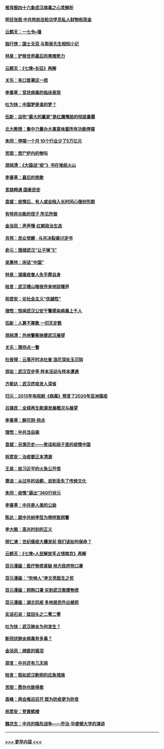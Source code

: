 #### [推背图四十六象武汉病毒之心灵解析](../pages/nsc993/n11911761.md?t=03032102) 
#### [明目张胆 中共抢劫法轮功学员私人财物和现金](../pages/nsc993/n11910262.md?t=03032102) 
#### [云鹤天：一七令▪墙](../pages/nsc993/n11910627.md?t=03032102) 
#### [独行侠：国士无双 与郭泉先生相知小记](../pages/nsc993/n11910613.md?t=03032102) 
#### [林泉：铲除世界最后的黑暗势力](../pages/nsc993/n11909320.md?t=03032102) 
#### [云鹤天：《七律▪长征》再解](../pages/nsc993/n11909327.md?t=03032102) 
#### [关乐：有口皆罩这一捂](../pages/nsc993/n11908393.md?t=03032102) 
#### [李春草：官状病毒的临床表现](../pages/nsc993/n11908339.md?t=03032102) 
#### [吐为快：中国梦是谁的梦？](../pages/nsc993/n11906564.md?t=03032102) 
#### [伍新：自吹“最大的赢家”是红魔嘴脸的彻底暴露](../pages/nsc993/n11906407.md?t=03032102) 
#### [北大教授：集中力量办大事意味着所有功能停摆](../pages/nsc993/n11904800.md?t=03032102) 
#### [朱同：停摆一个月 10个行业少了5万亿元](../pages/nsc993/n11904498.md?t=03032102) 
#### [苦胆：焚尸炉内的惨叫](../pages/nsc993/n11904479.md?t=03032102) 
#### [郑纯清：《大国战“疫”》书在堆纸火山](../pages/nsc993/n11904450.md?t=03032102) 
#### [李春草：最后的挽歌](../pages/nsc993/n11904441.md?t=03032102) 
#### [言路畅通 国泰民安](../pages/nsc993/n11904222.md?t=03032102) 
#### [袁斌：疫情后，有人或会陷入长时间心理创伤期](../pages/nsc993/n11901514.md?t=03032102) 
#### [有特异功能的侄子 所见所做](../pages/nsc993/n11901154.md?t=03032102) 
#### [金浴凤：声声慢‧红朝政治生态](../pages/nsc993/n11899553.md?t=03032102) 
#### [肖邦：民众觉醒 · 与共决裂兼讨逆书](../pages/nsc993/n11898435.md?t=03032102) 
#### [俞元：饿城武汉“让子弹飞”](../pages/nsc993/n11898344.md?t=03032102) 
#### [吴惠林：闲话“中国”](../pages/nsc993/n11898182.md?t=03032102) 
#### [林泉：谋瘟疫害人失手葬自身](../pages/nsc993/n11897892.md?t=03032102) 
#### [陆言：武汉楼山暗夜传来地狱嚎声](../pages/nsc993/n11897033.md?t=03032102) 
#### [祝君安：论社会主义“优越性”](../pages/nsc993/n11897005.md?t=03032102) 
#### [理悟：惊闻武汉公安干警感染病毒上千人](../pages/nsc993/n11896947.md?t=03032102) 
#### [伍新：人算不算数 一切天定数](../pages/nsc993/n11893372.md?t=03032102) 
#### [郑纯清：外地警察驰援武汉展望](../pages/nsc993/n11893115.md?t=03032102) 
#### [关乐：猜拐点一瞥](../pages/nsc993/n11893020.md?t=03032102) 
#### [杜彼得：云落开时冰吐鉴 浪花深处玉沉钩](../pages/nsc993/n11892107.md?t=03032102) 
#### [郑岩：武汉百步亭 样本活动与样本遭遇](../pages/nsc993/n11892310.md?t=03032102) 
#### [方能达：武汉疠疫发人深省](../pages/nsc993/n11891376.md?t=03032102) 
#### [归元：2013年电视剧《病毒》预言了2020年亚洲瘟疫](../pages/nsc993/n11891126.md?t=03032102) 
#### [吕锡民：全球再生能源发展概况与展望](../pages/nsc993/n11890613.md?t=03032102) 
#### [李春草：醉花阴·拐点](../pages/nsc993/n11890567.md?t=03032102) 
#### [理悟：中共当自毙](../pages/nsc993/n11890559.md?t=03032102) 
#### [袁斌：另类历史——笑话和段子里的疫情中国](../pages/nsc993/n11889243.md?t=03032102) 
#### [祝君安：治疫要正本清源](../pages/nsc993/n11889085.md?t=03032102) 
#### [王易：给习近平的火急公开信](../pages/nsc993/n11888225.md?t=03032102) 
#### [萧进：从过年的话题，说到丢失了传统文化](../pages/nsc993/n11887732.md?t=03032102) 
#### [朱同：疫情“逼出”360行状元](../pages/nsc993/n11887678.md?t=03032102) 
#### [李春草：中共是人类的公敌](../pages/nsc993/n11887656.md?t=03032102) 
#### [陈达：就中共树李弦为榜样致网警](../pages/nsc993/n11887625.md?t=03032102) 
#### [李大眼：高光时刻的正义](../pages/nsc993/n11887585.md?t=03032102) 
#### [邢仁涛：世纪瘟疫大爆发前 我们该如何保命？](../pages/nsc993/n11887535.md?t=03032102) 
#### [云鹤天：《七律▪人民解放军占领南京》再解](../pages/nsc993/n11887524.md?t=03032102) 
#### [双元漫画：医疗物资紧缺 地方政府抢口罩](../pages/nsc993/n11884744.md?t=03032102) 
#### [双元漫画：“吹哨人”李文亮医生之死](../pages/nsc993/n11884705.md?t=03032102) 
#### [双元漫画：网购口罩 买到武汉救援物资](../pages/nsc993/n11884670.md?t=03032102) 
#### [双元漫画：湖北抗疫 多地居民外出被抓](../pages/nsc993/n11884643.md?t=03032102) 
#### [实话石说：猛回头之二零二零](../pages/nsc993/n11883968.md?t=03032102) 
#### [吐为快：武汉肺炎为何发生？](../pages/nsc993/n11882180.md?t=03032102) 
#### [新冠状肺炎病毒有多毒？](../pages/nsc993/n11881790.md?t=03032102) 
#### [金浴凤：绑匪的猫泪](../pages/nsc993/n11880664.md?t=03032102) 
#### [郑言：中共还有几天闹](../pages/nsc993/n11880645.md?t=03032102) 
#### [陆言：假如武汉断网的应急措施](../pages/nsc993/n11880619.md?t=03032102) 
#### [苦胆：愿你也能得救](../pages/nsc993/n11880601.md?t=03032102) 
#### [高峰：两会推迟召开  既为防疫更为防变](../pages/nsc993/n11879977.md?t=03032102) 
#### [祝君安：登黄鹤楼](../pages/nsc993/n11880583.md?t=03032102) 
#### [魏京生：中共的隐形战争——乔治‧华盛顿大学的演讲](../pages/nsc993/n11879765.md?t=03032102) 

----
#### [ >>> 更早内容 <<< ](../indexes/nsc993-earlier.md)
